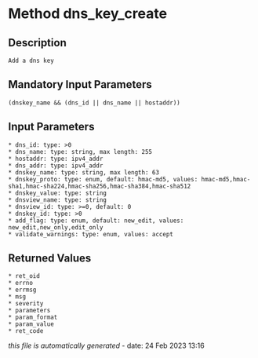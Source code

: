 # Method dns_key_create

## Description
	Add a dns key

## Mandatory Input Parameters
	(dnskey_name && (dns_id || dns_name || hostaddr))

## Input Parameters
	* dns_id: type: >0
	* dns_name: type: string, max length: 255
	* hostaddr: type: ipv4_addr
	* dns_addr: type: ipv4_addr
	* dnskey_name: type: string, max length: 63
	* dnskey_proto: type: enum, default: hmac-md5, values: hmac-md5,hmac-sha1,hmac-sha224,hmac-sha256,hmac-sha384,hmac-sha512
	* dnskey_value: type: string
	* dnsview_name: type: string
	* dnsview_id: type: >=0, default: 0
	* dnskey_id: type: >0
	* add_flag: type: enum, default: new_edit, values: new_edit,new_only,edit_only
	* validate_warnings: type: enum, values: accept

## Returned Values
	* ret_oid
	* errno
	* errmsg
	* msg
	* severity
	* parameters
	* param_format
	* param_value
	* ret_code


*this file is automatically generated* - date: 24 Feb 2023 13:16